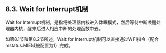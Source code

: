 ## **8.3. Wait for Interrupt机制**

Wait for Interrupt机制，是指将处理器内核进入休眠模式，然后等待中断唤醒处理器内核，醒来后进入相应中断的处理函数中去。

如第8.1节和第8.2节所述，Wait for Interrupt机制可以直接通过WFI指令（配合mstatus.MIE域被配置为1）完成。

